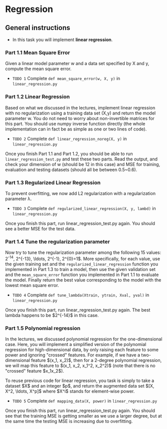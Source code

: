 Regression
====================================================

General instructions
----------------------------------------------------

-   In this task you will implement **linear regression**.

### Part 1.1 Mean Square Error

Given a linear model parameter w and a data set specified by X
and y, compute the mean square error.

-   `TODO 1` Complete `def mean_square_error(w, X, y)` in
    `linear_regression.py`

### Part 1.2 Linear Regression

Based on what we discussed in the lectures, implement linear regression
with no regularization using a training data set (X,y) and return
the model parameter w. You do not need to worry about non-invertible
matrices for this part. You should use numpy inverse function directly
(the whole implementation can in fact be as simple as one or two lines
of code).

-   `TODO 2` Complete `def linear_regression_noreg(X, y)` in
    `linear_regression.py`

Once you finish Part 1.1 and Part 1.2, you should be able to run
`linear_regression_test.py` and test these two parts. Read the output,
and check your dimension of w (should be 12 in this case) and MSE
for training, evaluation and testing datasets (should all be between
0.5\~0.6).

### Part 1.3 Regularized Linear Regression

To prevent overfitting, we now add L2 regularization with a
regularization parameter λ.

-   `TODO 3` Complete `def regularized_linear_regression(X, y, lambd)`
    in `linear_regression.py`

Once you finish this part, run linear\_regression\_test.py again. You
should see a better MSE for the test data.

### Part 1.4 Tune the regularization parameter

Now try to tune the regularization parameter among the following 15
values: 2<sup>-14</sup>, 2\^{-13}, \\ldots, 2\^{-1}, 2\^{0}=1\$. More
specifically, for each value, use the given training set and the
`regularized_linear_regression` function you implemented in Part 1.3 to
train a model, then use the given validation set and the
`mean_square_error` function you implemented in Part 1.1 to evaluate the
model. Finally return the best value corresponding to the model with the
lowest mean square error.

-   `TODO 4` Complete `def tune_lambda(Xtrain, ytrain, Xval, yval)` in
    `linear_regression.py`

Once you finish this part, run linear\_regression\_test.py again. The
best lambda happens to be \$2\^{-14}\$ in this case.

### Part 1.5 Polynomial regression

In the lectures, we discussed polynomial regression for the
one-dimensional case. Here, you will implement a simplified version of
the polynomial regression for high-dimensional data, by only raising
each feature to some power and ignoring \"crossed\" features. For
example, if we have a two-dimensional feature \$(x\_1, x\_2)\$, then for
a 2-degree polynomial regression, we will map this feature to \$(x\_1,
x\_2, x\_1\^2, x\_2\^2)\$ (note that there is no \"crossed\" feature
\$x\_1x\_2\$).

To reuse previous code for linear regression, you task is simply to take
a dataset \$X\$ and an integer \$p\$, and return the augmented data set
\$\[X, X\^2, \\ldots, X\^p\]\$ where \$X\^i\$ stands for element-wise
power.

-   `TODO 5` Complete `def mapping_data(X, power)` in
    `linear_regression.py`

Once you finish this part, run linear\_regression\_test.py again. You
should see that the training MSE is getting smaller as we use a larger
degree, but at the same time the testing MSE is increasing due to
overfitting.
